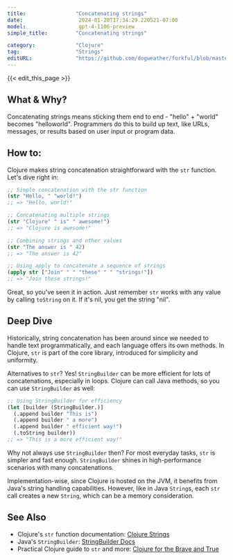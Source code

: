 ```yaml
---
title:                "Concatenating strings"
date:                  2024-01-20T17:34:29.220521-07:00
model:                 gpt-4-1106-preview
simple_title:         "Concatenating strings"

category:             "Clojure"
tag:                  "Strings"
editURL:              "https://github.com/dogweather/forkful/blob/master/content/en/clojure/concatenating-strings.md"
---
```


{{< edit_this_page >}}

## What & Why?

Concatenating strings means sticking them end to end - "hello" + "world" becomes "helloworld". Programmers do this to build up text, like URLs, messages, or results based on user input or program data.

## How to:

Clojure makes string concatenation straightforward with the `str` function. Let's dive right in:

```clojure
;; Simple concatenation with the str function
(str "Hello, " "world!")
;; => "Hello, world!"

;; Concatenating multiple strings
(str "Clojure" " is" " awesome!")
;; => "Clojure is awesome!"

;; Combining strings and other values
(str "The answer is " 42)
;; => "The answer is 42"

;; Using apply to concatenate a sequence of strings
(apply str ["Join" " " "these" " " "strings!"])
;; => "Join these strings!"
```

Great, so you've seen it in action. Just remember `str` works with any value by calling `toString` on it. If it's nil, you get the string "nil".

## Deep Dive

Historically, string concatenation has been around since we needed to handle text programmatically, and each language offers its own methods. In Clojure, `str` is part of the core library, introduced for simplicity and uniformity.

Alternatives to `str`? Yes! `StringBuilder` can be more efficient for lots of concatenations, especially in loops. Clojure can call Java methods, so you can use `StringBuilder` as well:

```clojure
;; Using StringBuilder for efficiency
(let [builder (StringBuilder.)]
  (.append builder "This is")
  (.append builder " a more")
  (.append builder " efficient way!")
  (.toString builder))
;; => "This is a more efficient way!"
```

Why not always use `StringBuilder` then? For most everyday tasks, `str` is simpler and fast enough. `StringBuilder` shines in high-performance scenarios with many concatenations.

Implementation-wise, since Clojure is hosted on the JVM, it benefits from Java's string handling capabilities. However, like in Java `String`s, each `str` call creates a new `String`, which can be a memory consideration.

## See Also

- Clojure's `str` function documentation: [Clojure Strings](https://clojuredocs.org/clojure.core/str)
- Java's `StringBuilder`: [StringBuilder Docs](https://docs.oracle.com/en/java/javase/11/docs/api/java.base/java/lang/StringBuilder.html)
- Practical Clojure guide to `str` and more: [Clojure for the Brave and True](https://www.braveclojure.com/clojure-for-the-brave-and-true/)
